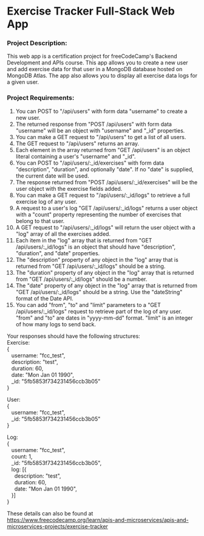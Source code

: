 # Exercise Tracker Full-Stack Web App

### Project Description: 
This web app is a certification project for freeCodeCamp's Backend Development and APIs course. This app allows you to create a new user and add exercise data for that user in a MongoDB database hosted on MongoDB Atlas. The app also allows you to display all exercise data logs for a given user.

### Project Requirements:
1. You can POST to "/api/users" with form data "username" to create a new user.
2. The returned response from "POST /api/users" with form data "username" will be an object with "username" and "_id" properties.
3. You can make a GET request to "/api/users" to get a list of all users.
4. The GET request to "/api/users" returns an array.
5. Each element in the array returned from "GET /api/users" is an object literal containing a user's "username" and "_id".
6. You can POST to "/api/users/:_id/exercises" with form data "description", "duration", and optionally "date". If no "date" is supplied, the current date will be used.
7. The response returned from "POST /api/users/:_id/exercises" will be the user object with the exercise fields added.
8. You can make a GET request to "/api/users/:_id/logs" to retrieve a full exercise log of any user.
9. A request to a user's log "GET /api/users/:_id/logs" returns a user object with a "count" property representing the number of exercises that belong to that user.
10. A GET request to "/api/users/:_id/logs" will return the user object with a "log" array of all the exercises added.
11. Each item in the "log" array that is returned from "GET /api/users/:_id/logs" is an object that should have "description", "duration", and "date" properties.
12. The "description" property of any object in the "log" array that is returned from "GET /api/users/:_id/logs" should be a string.
13. The "duration" property of any object in the "log" array that is returned from "GET /api/users/:_id/logs" should be a number.
14. The "date" property of any object in the "log" array that is returned from "GET /api/users/:_id/logs" should be a string. Use the "dateString" format of the Date API.
15. You can add "from", "to" and "limit" parameters to a "GET /api/users/:_id/logs" request to retrieve part of the log of any user. "from" and "to" are dates in "yyyy-mm-dd" format. "limit" is an integer of how many logs to send back.

Your responses should have the following structures:<br>
Exercise:<br>
{<br>
&nbsp;&nbsp; username: "fcc_test",<br>
&nbsp;&nbsp; description: "test",<br>
&nbsp;&nbsp; duration: 60,<br>
&nbsp;&nbsp; date: "Mon Jan 01 1990",<br>
&nbsp;&nbsp; _id: "5fb5853f734231456ccb3b05"<br>
}

User:<br>
{<br>
&nbsp;&nbsp; username: "fcc_test",<br>
&nbsp;&nbsp; _id: "5fb5853f734231456ccb3b05"<br>
}

Log:<br>
{<br>
&nbsp;&nbsp; username: "fcc_test",<br>
&nbsp;&nbsp; count: 1,<br>
&nbsp;&nbsp; _id: "5fb5853f734231456ccb3b05",<br>
&nbsp;&nbsp; log: [{<br>
&nbsp;&nbsp;&nbsp;&nbsp; description: "test",<br>
&nbsp;&nbsp;&nbsp;&nbsp; duration: 60,<br>
&nbsp;&nbsp;&nbsp;&nbsp; date: "Mon Jan 01 1990",<br>
&nbsp;&nbsp; }]<br>
}

These details can also be found at https://www.freecodecamp.org/learn/apis-and-microservices/apis-and-microservices-projects/exercise-tracker
